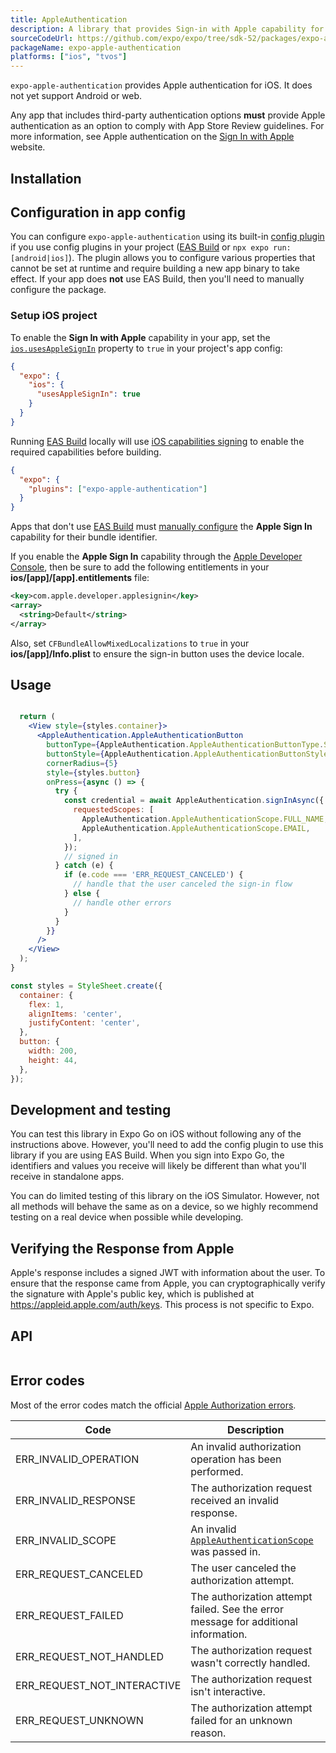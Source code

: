 ```yaml
---
title: AppleAuthentication
description: A library that provides Sign-in with Apple capability for iOS.
sourceCodeUrl: https://github.com/expo/expo/tree/sdk-52/packages/expo-apple-authentication
packageName: expo-apple-authentication
platforms: ["ios", "tvos"]
---
```


`expo-apple-authentication` provides Apple authentication for iOS. It does not yet support Android or web.

Any app that includes third-party authentication options **must** provide Apple authentication as an option to comply with App Store Review guidelines. For more information, see Apple authentication on the [Sign In with Apple](https://developer.apple.com/sign-in-with-apple/) website.

## Installation

## Configuration in app config

You can configure `expo-apple-authentication` using its built-in [config plugin](/config-plugins/introduction/) if you use config plugins in your project ([EAS Build](/build/introduction) or `npx expo run:[android|ios]`).
The plugin allows you to configure various properties that cannot be set at runtime and require building a new app binary to take effect. If your app does **not** use EAS Build, then you'll need to manually configure the package.

### Setup iOS project

To enable the **Sign In with Apple** capability in your app, set the [`ios.usesAppleSignIn`](../config/app/#usesapplesignin) property to `true` in your project's app config:

```json app.json
{
  "expo": {
    "ios": {
      "usesAppleSignIn": true
    }
  }
}
```

Running [EAS Build](/build/introduction) locally will use [iOS capabilities signing](/build-reference/ios-capabilities) to enable the required capabilities before building.

```json app.json
{
  "expo": {
    "plugins": ["expo-apple-authentication"]
  }
}
```

Apps that don't use [EAS Build](/build/introduction) must [manually configure](/build-reference/ios-capabilities#manual-setup) the **Apple Sign In** capability for their bundle identifier.

If you enable the **Apple Sign In** capability through the [Apple Developer Console](/build-reference/ios-capabilities#apple-developer-console), then be sure to add the following entitlements in your **ios/[app]/[app].entitlements** file:

```xml
<key>com.apple.developer.applesignin</key>
<array>
  <string>Default</string>
</array>
```

Also, set `CFBundleAllowMixedLocalizations` to `true` in your **ios/[app]/Info.plist** to ensure the sign-in button uses the device locale.

## Usage

```jsx

  return (
    <View style={styles.container}>
      <AppleAuthentication.AppleAuthenticationButton
        buttonType={AppleAuthentication.AppleAuthenticationButtonType.SIGN_IN}
        buttonStyle={AppleAuthentication.AppleAuthenticationButtonStyle.BLACK}
        cornerRadius={5}
        style={styles.button}
        onPress={async () => {
          try {
            const credential = await AppleAuthentication.signInAsync({
              requestedScopes: [
                AppleAuthentication.AppleAuthenticationScope.FULL_NAME,
                AppleAuthentication.AppleAuthenticationScope.EMAIL,
              ],
            });
            // signed in
          } catch (e) {
            if (e.code === 'ERR_REQUEST_CANCELED') {
              // handle that the user canceled the sign-in flow
            } else {
              // handle other errors
            }
          }
        }}
      />
    </View>
  );
}

const styles = StyleSheet.create({
  container: {
    flex: 1,
    alignItems: 'center',
    justifyContent: 'center',
  },
  button: {
    width: 200,
    height: 44,
  },
});
```

## Development and testing

You can test this library in Expo Go on iOS without following any of the instructions above.
However, you'll need to add the config plugin to use this library if you are using EAS Build.
When you sign into Expo Go, the identifiers and values you receive will likely be different than what you'll receive in standalone apps.

You can do limited testing of this library on the iOS Simulator. However, not all methods will behave the same as on a device,
so we highly recommend testing on a real device when possible while developing.

## Verifying the Response from Apple

Apple's response includes a signed JWT with information about the user. To ensure that the response came from Apple,
you can cryptographically verify the signature with Apple's public key, which is published at https://appleid.apple.com/auth/keys.
This process is not specific to Expo.

## API

```js

```

## Error codes

Most of the error codes match the official [Apple Authorization errors](https://developer.apple.com/documentation/authenticationservices/asauthorizationerror/code).

| Code                        | Description                                                                         |
| --------------------------- | ----------------------------------------------------------------------------------- |
| ERR_INVALID_OPERATION       | An invalid authorization operation has been performed.                              |
| ERR_INVALID_RESPONSE        | The authorization request received an invalid response.                             |
| ERR_INVALID_SCOPE           | An invalid [`AppleAuthenticationScope`](#appleauthenticationscope) was passed in.   |
| ERR_REQUEST_CANCELED        | The user canceled the authorization attempt.                                        |
| ERR_REQUEST_FAILED          | The authorization attempt failed. See the error message for additional information. |
| ERR_REQUEST_NOT_HANDLED     | The authorization request wasn't correctly handled.                                 |
| ERR_REQUEST_NOT_INTERACTIVE | The authorization request isn't interactive.                                        |
| ERR_REQUEST_UNKNOWN         | The authorization attempt failed for an unknown reason.                             |